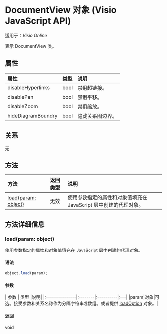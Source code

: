 # <a name="documentview-object-javascript-api-for-visio"></a>DocumentView 对象 (Visio JavaScript API)

适用于：_Visio Online_

表示 DocumentView 类。

## <a name="properties"></a>属性

| 属性       | 类型    |说明|
|:---------------|:--------|:----------|
|disableHyperlinks|bool|禁用超链接。|
|disablePan|bool|禁用平移。|
|disableZoom|bool|禁用缩放。|
|hideDiagramBoundry|bool|隐藏关系图边界。|

## <a name="relationships"></a>关系
无


## <a name="methods"></a>方法

| 方法           | 返回类型    |说明|
|:---------------|:--------|:----------|
|[load(param: object)](#loadparam-object)|无效|使用参数指定的属性和对象值填充在 JavaScript 层中创建的代理对象。|

## <a name="method-details"></a>方法详细信息


### <a name="loadparam-object"></a>load(param: object)
使用参数指定的属性和对象值填充在 JavaScript 层中创建的代理对象。

#### <a name="syntax"></a>语法
```js
object.load(param);
```

#### <a name="parameters"></a>参数
| 参数       | 类型    |说明|
|:---------------|:--------|:----------|:---|
|param|对象|可选。接受参数和关系名称作为分隔字符串或数组。或者提供 [loadOption](loadoption.md) 对象。|

#### <a name="returns"></a>返回
void
